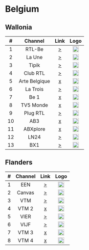 <h1>Belgium</h1>

<h2>Wallonia</h2>

| #   | Channel         | Link  | Logo |
|:---:|:---------------:|:-----:|:-----:
| 1   | RTL-Be         | [>](https://rtltvi-lh.akamaihd.net/i/TVI_1@319659/master.m3u8) | <img height="20" src="https://i.imgur.com/xMhSvax.png"/> |
| 2   | La Une         | [>](http://4ce5e2d62ee2c10e43c709f9b87c44d5.streamhost.cc/m3u8/Belgium/29797c9f3f4fa00.m3u8) | <img height="20" src="https://i.imgur.com/hJodwJt.png"/> |
| 3   | Tipik           | [>](http://4ce5e2d62ee2c10e43c709f9b87c44d5.streamhost.cc/m3u8/Belgium/5dee2de1f4661ce.m3u8) | <img height="20" src="https://i.imgur.com/PVbVj8o.png"/> |
| 4   | Club RTL        | [>](http://4ce5e2d62ee2c10e43c709f9b87c44d5.streamhost.cc/m3u8/Belgium/9ef55f75bc15308.ts) | <img height="20" src="https://i.imgur.com/e9GkFwY.png"/> |
| 5   | Arte Belgique   | [x]() | <img height="20" src="https://i.imgur.com/w7HzPQh.png"/> |
| 6   | La Trois        | [>](http://4ce5e2d62ee2c10e43c709f9b87c44d5.streamhost.cc/m3u8/Belgium/6f940c7da9a562e.ts) | <img height="20" src="https://i.imgur.com/kC3pJtA.png"/> |
| 7   | Be 1            | [x]() | <img height="20" src="https://i.imgur.com/atSjuXK.png"/> |
| 8   | TV5 Monde       | [x]() | <img height="20" src="https://i.imgur.com/7WHwYK3.png"/> |
| 9   | Plug RTL        | [>](http://4ce5e2d62ee2c10e43c709f9b87c44d5.streamhost.cc/m3u8/Belgium/de5c6896d356f8e.ts) | <img height="20" src="https://i.imgur.com/iAZZWkZ.png"/> |
| 10  | AB3             | [x]() | <img height="20" src="https://i.imgur.com/7foaAFU.png"/> |
| 11  | ABXplore        | [x]() | <img height="20" src="https://i.imgur.com/KwV8axc.png"/> |
| 12  | LN24            | [>](https://live.cdn.ln24.be/out/v1/b191621c8b9a436cad37bb36a82d2e1c/index.m3u8) | <img height="20" src="https://i.imgur.com/hePpxnn.png"/> |
| 13  | BX1             | [>](https://59959724487e3.streamlock.net/stream/live/playlist.m3u8) | <img height="20" src="https://i.imgur.com/YjKqWru.png"/> |

<h2>Flanders</h2>

| #   | Channel   | Link   | Logo |
|:---:|:---------:|:------:|:-----:
| 1   | EEN       | [>](https://live-vrt.rabah.net/groupc/live/8edf3bdf-7db3-41c3-a318-72cb7f82de66/live_aes.isml/playlist.m3u8) | <img height="20" src="https://i.imgur.com/66GQlc7.png"/> |
| 2   | Canvas    | [>](http://4ce5e2d62ee2c10e43c709f9b87c44d5.streamhost.cc/m3u8/Belgium/09916e3a88db175.ts) | <img height="20" src="https://i.imgur.com/GQkhACx.png"/> |
| 3   | VTM       | [>](http://4ce5e2d62ee2c10e43c709f9b87c44d5.streamhost.cc/m3u8/Belgium/c5cafdbfc4d28d3.ts) | <img height="20" src="https://i.imgur.com/fUxRP9x.png"/> |
| 4   | VTM 2     | [x]() | <img height="20" src="https://i.imgur.com/bL0fD77.png"/> |
| 5   | VIER      | [>](http://4ce5e2d62ee2c10e43c709f9b87c44d5.streamhost.cc/m3u8/Belgium/3f1f349cb9cf765.ts) | <img height="20" src="https://i.imgur.com/bFTXP2e.png"/> |
| 6   | VIJF      | [>](http://4ce5e2d62ee2c10e43c709f9b87c44d5.streamhost.cc/m3u8/Belgium/7f59a4dfcc56366.ts) | <img height="20" src="https://i.imgur.com/DTJLkiP.png"/> |
| 7   | VTM 3     | [x]() | <img height="20" src="https://i.imgur.com/NTN8ixi.png"/> |
| 8   | VTM 4     | [x]() | <img height="20" src="https://i.imgur.com/A7Mi1rY.png"/> |
